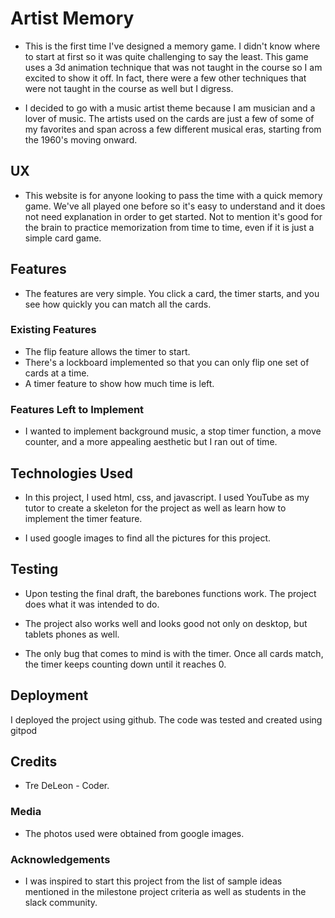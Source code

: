 # Artist Memory

- This is the first time I've designed a memory game. I didn't know where to start at first so it was quite challenging
to say the least. This game uses a 3d animation technique that was not taught in the course so I am excited to 
show it off. In fact, there were a few other techniques that were not taught in the course as well but I digress.

- I decided to go with a music artist theme because I am musician and a lover of music. The artists used
on the cards are just a few of some of my favorites and span across a few different musical eras, starting from the 1960's 
moving onward. 
 
## UX
 
- This website is for anyone looking to pass the time with a quick memory game. We've all played one before so
it's easy to understand and it does not need explanation in order to get started. Not to mention it's good for the 
brain to practice memorization from time to time, even if it is just a simple card game. 


## Features

- The features are very simple. You click a card, the timer starts, and you see how quickly you can match all the cards. 
 
### Existing Features
- The flip feature allows the timer to start. 
- There's a lockboard implemented so that you can only flip one set of cards at a time. 
- A timer feature to show how much time is left.

### Features Left to Implement
- I wanted to implement background music, a stop timer function, a move counter, and a more appealing aesthetic
but I ran out of time. 

## Technologies Used

- In this project, I used html, css, and javascript. I used YouTube as my tutor to create a skeleton for the project
as well as learn how to implement the timer feature. 

- I used google images to find all the pictures for this project.

## Testing

- Upon testing the final draft, the barebones functions work. The project does what it was intended to do. 

- The project also works well and looks good not only on desktop, but tablets phones as well. 

- The only bug that comes to mind is with the timer. Once all cards match, the timer keeps counting down until it reaches 0.


## Deployment

I deployed the project using github. The code was tested and created using gitpod


## Credits

- Tre DeLeon - Coder.


### Media
- The photos used were obtained from google images. 

### Acknowledgements

- I was inspired to start this project from the list of sample ideas mentioned in the milestone project
criteria as well as students in the slack community. 